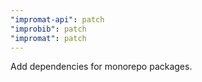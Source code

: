 ```yaml
---
"impromat-api": patch
"improbib": patch
"impromat": patch
---
```


Add dependencies for monorepo packages.
